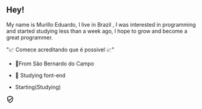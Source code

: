 ## Hey!
My name is Murillo Eduardo, I live in Brazil , I was interested in programming and started studying less than a week ago, I hope to grow and become a great programmer.

"📈 Comece acreditando que é possível 📈"

 - 📍From São Bernardo do Campo
 - 📖 Studying font-end
 
 - Starting(Studying)

![Ícone "Verificada pela comunidade"](data:image/png;base64,iVBORw0KGgoAAAANSUhEUgAAABQAAAAUCAQAAAAngNWGAAAA/0lEQVR4AYXNMSiEcRyA4cfmGHQbCZIipkuxnJgMStlMNmeyD2dwmc8+sZgxYJd9ErIZFHUyYYD7fkr6l4/rnvmtl7+KitrqV/fq2Y5eLY3Z9S48eRLe7BmVZ9qhTLhQ0algzZWQOVKSsCF8OjAnwbxDTWFDUhPK/jMr1H6HE/IqRky2DyvCefuwItwZzodVoYRiLqMkVCXrwpJ9twZ+sgfDYEFYl8wIWxZ9uFf7zkallxlJh4YrLGsKjZRx7VGHhLqwgFUN45DGdb8MeXGpgB4ABZdeDcpZEY51A+hyLKz4S1W4MQWm3AibWtgWmk6dyISa1pSdyWTOlLXVp0+eL9D/ZPfBTNanAAAAAElFTkSuQmCC)

